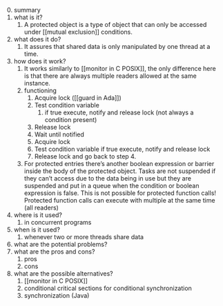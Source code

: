 0. summary
1. what is it?
	1. A protected object is a type of object that can only be accessed under [[mutual exclusion]] conditions.
2. what does it do? 
	1. It assures that shared data is only manipulated by one thread at a time.
3. how does it work? 
	1. It works similarly to [[monitor in C POSIX]], the only difference here is that there are always multiple readers allowed at the same instance.
	2. functioning
		1. Acquire lock ([[guard in Ada]])
		2. Test condition variable 
			1. if true execute, notify and release lock (not always a condition present)	
		3. Release lock
		4. Wait until notified
		5. Acquire lock
		6. Test condition variable if true execute, notify and release lock
		7. Release lock and go back to step 4.
	3. For protected entries there’s another boolean expression or barrier inside the body of the protected object. Tasks are not suspended if they can’t access due to the data being in use but they are suspended and put in a queue when the condition or boolean expression is false. This is not possible for protected function calls! Protected function calls can execute with multiple at the same time (all readers)
4. where is it used?
	1. in concurrent programs
5. when is it used?
	1. whenever two or more threads share data
6. what are the potential problems? 
7. what are the pros and cons?
	1. pros
	2. cons
8. what are the possible alternatives?
	1. [[monitor in C POSIX]]
	2. conditional critical sections for conditional synchronization
	3. synchronization (Java)